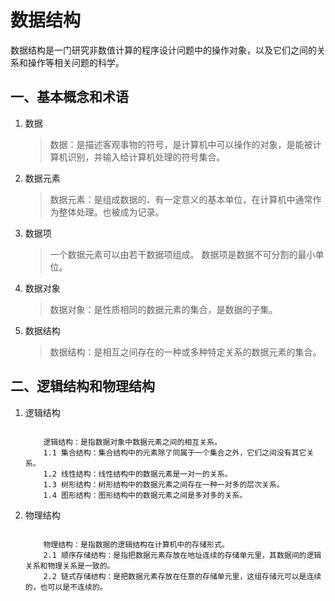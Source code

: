 # 数据结构

数据结构是一门研究非数值计算的程序设计问题中的操作对象，以及它们之间的关系和操作等相关问题的科学。

## 一、基本概念和术语

1. 数据

    > 数据：是描述客观事物的符号，是计算机中可以操作的对象，是能被计算机识别，并输入给计算机处理的符号集合。

2. 数据元素

    > 数据元素：是组成数据的、有一定意义的基本单位，在计算机中通常作为整体处理。也被成为记录。

3. 数据项

    > 一个数据元素可以由若干数据项组成。
    > 数据项是数据不可分割的最小单位。

4. 数据对象

    > 数据对象：是性质相同的数据元素的集合，是数据的子集。

5. 数据结构

    > 数据结构：是相互之间存在的一种或多种特定关系的数据元素的集合。

## 二、逻辑结构和物理结构

1. 逻辑结构

    ```text

        逻辑结构：是指数据对象中数据元素之间的相互关系。
        1.1 集合结构：集合结构中的元素除了同属于一个集合之外，它们之间没有其它关系。
        1.2 线性结构：线性结构中的数据元素是一对一的关系。
        1.3 树形结构：树形结构中的数据元素之间存在一种一对多的层次关系。
        1.4 图形结构：图形结构中的数据元素之间是多对多的关系。

    ```

2. 物理结构

    ```text

        物理结构：是指数据的逻辑结构在计算机中的存储形式。
        2.1 顺序存储结构：是指把数据元素存放在地址连续的存储单元里，其数据间的逻辑关系和物理关系是一致的。
        2.2 链式存储结构：是把数据元素存放在任意的存储单元里，这组存储元可以是连续的，也可以是不连续的。

    ```